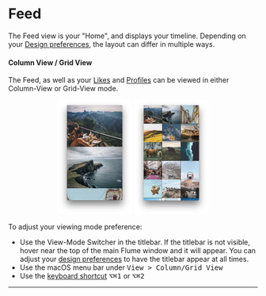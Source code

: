 # Feed

The Feed view is your "Home", and displays your timeline. Depending on your [Design preferences](/preferences/design.md), the layout can differ in multiple ways.

#### Column View / Grid View

The Feed, as well as your [Likes](/views/likes.md) and [Profiles](/views/profile/README.md) can be viewed in either Column-View or Grid-View mode.

<p style="text-align: center; margin-top: 1em;"><img src="/views/assets/feed-column.png" width="30%" height="30%" /> <img src="/views/assets/feed-grid.png" width="30%" height="30%" /></p>

To adjust your viewing mode preference:

- Use the View-Mode Switcher in the titlebar. If the titlebar is not visible, hover near the top of the main Flume window and it will appear. You can adjust your [design preferences](/preferences/design.md) to have the titlebar appear at all times.
- Use the macOS menu bar under <kbd>View > Column/Grid View</kbd>
- Use the [keyboard shortcut](/misc/keyboard-shortcuts.md) <kbd>⌥⌘1</kbd> or <kbd>⌥⌘2</kbd>


<hr />

